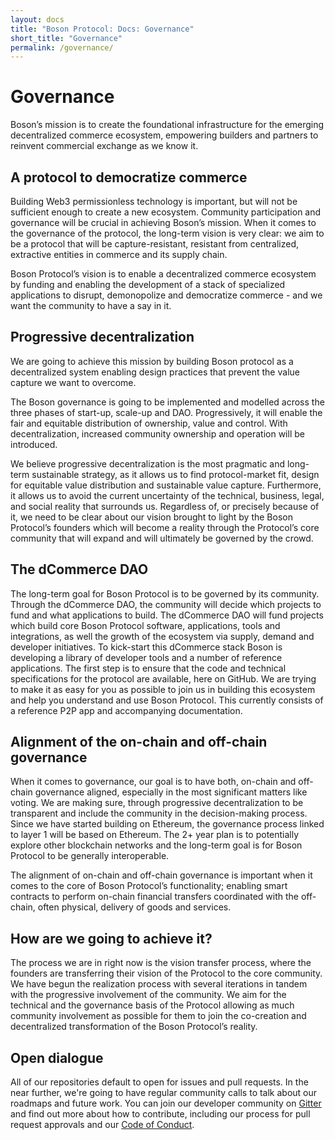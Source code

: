 ```yaml
---
layout: docs
title: "Boson Protocol: Docs: Governance"
short_title: "Governance"
permalink: /governance/
---
```


# Governance

Boson’s mission is to create the foundational infrastructure for the emerging
decentralized commerce ecosystem, empowering builders and partners to reinvent
commercial exchange as we know it.

## A protocol to democratize commerce

Building Web3 permissionless technology is important, but will not be sufficient
enough to create a new ecosystem. Community participation and governance will be
crucial in achieving Boson’s mission. When it comes to the governance of the
protocol, the long-term vision is very clear: we aim to be a protocol that will
be capture-resistant, resistant from centralized, extractive entities in
commerce and its supply chain.

Boson Protocol’s vision is to enable a decentralized commerce ecosystem by
funding and enabling the development of a stack of specialized applications to
disrupt, demonopolize and democratize commerce - and we want the community to
have a say in it.

## Progressive decentralization

We are going to achieve this mission by building Boson protocol as a
decentralized system enabling design practices that prevent the value capture we
want to overcome.

The Boson governance is going to be implemented and modelled across the three
phases of start-up, scale-up and DAO. Progressively, it will enable the fair and
equitable distribution of ownership, value and control. With decentralization,
increased community ownership and operation will be introduced.

We believe progressive decentralization is the most pragmatic and long-term
sustainable strategy, as it allows us to find protocol-market fit, design for
equitable value distribution and sustainable value capture. Furthermore, it
allows us to avoid the current uncertainty of the technical, business, legal,
and social reality that surrounds us. Regardless of, or precisely because of it,
we need to be clear about our vision brought to light by the Boson Protocol’s
founders which will become a reality through the Protocol’s core community that
will expand and will ultimately be governed by the crowd.

## The dCommerce DAO

The long-term goal for Boson Protocol is to be governed by its community.
Through the dCommerce DAO, the community will decide which projects to fund and
what applications to build. The dCommerce DAO will fund projects which build
core Boson Protocol software, applications, tools and integrations, as well the
growth of the ecosystem via supply, demand and developer initiatives. To
kick-start this dCommerce stack Boson is developing a library of developer tools
and a number of reference applications. The first step is to ensure that the
code and technical specifications for the protocol are available, here on
GitHub. We are trying to make it as easy for you as possible to join us in
building this ecosystem and help you understand and use Boson Protocol. This
currently consists of a reference P2P app and accompanying documentation.

## Alignment of the on-chain and off-chain governance

When it comes to governance, our goal is to have both, on-chain and off-chain
governance aligned, especially in the most significant matters like voting. We
are making sure, through progressive decentralization to be transparent and
include the community in the decision-making process. Since we have started
building on Ethereum, the governance process linked to layer 1 will be based on
Ethereum. The 2+ year plan is to potentially explore other blockchain networks
and the long-term goal is for Boson Protocol to be generally interoperable.

The alignment of on-chain and off-chain governance is important when it comes to
the core of Boson Protocol’s functionality; enabling smart contracts to perform
on-chain financial transfers coordinated with the off-chain, often physical,
delivery of goods and services.

## How are we going to achieve it?

The process we are in right now is the vision transfer process, where the
founders are transferring their vision of the Protocol to the core community. We
have begun the realization process with several iterations in tandem with the
progressive involvement of the community. We aim for the technical and the
governance basis of the Protocol allowing as much community involvement as
possible for them to join the co-creation and decentralized transformation of
the Boson Protocol’s reality.

## Open dialogue

All of our repositories default to open for issues and pull requests. In the
near further, we're going to have regular community calls to talk about our
roadmaps and future work. You can join our developer community on
[Gitter](https://gitter.im/BosonProtocol/community) and find out more about how
to contribute, including our process for pull request approvals and our
[Code of Conduct](/code-of-conduct/).
